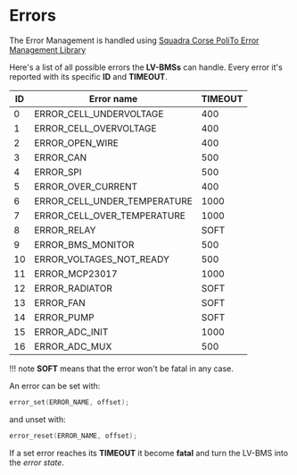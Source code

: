 # Errors

The Error Management is handled using [Squadra Corse PoliTo Error Management Library](https://github.com/squadracorsepolito/stmlibs/tree/master/error_utils)

Here's a list of all possible errors the **LV-BMSs** can handle. Every error it's reported with its specific **ID** and **TIMEOUT**.

| ID  | Error name                   | TIMEOUT |
| --- | ---------------------------- | ------- |
| 0   | ERROR_CELL_UNDERVOLTAGE      | 400     |
| 1   | ERROR_CELL_OVERVOLTAGE       | 400     |
| 2   | ERROR_OPEN_WIRE              | 400     |
| 3   | ERROR_CAN                    | 500     |
| 4   | ERROR_SPI                    | 500     |
| 5   | ERROR_OVER_CURRENT           | 400     |
| 6   | ERROR_CELL_UNDER_TEMPERATURE | 1000    |
| 7   | ERROR_CELL_OVER_TEMPERATURE  | 1000    |
| 8   | ERROR_RELAY                  | SOFT    |
| 9   | ERROR_BMS_MONITOR            | 500     |
| 10  | ERROR_VOLTAGES_NOT_READY     | 500     |
| 11  | ERROR_MCP23017               | 1000    |
| 12  | ERROR_RADIATOR               | SOFT    |
| 13  | ERROR_FAN                    | SOFT    |
| 14  | ERROR_PUMP                   | SOFT    |
| 15  | ERROR_ADC_INIT               | 1000    |
| 16  | ERROR_ADC_MUX                | 500     |

!!! note
    __SOFT__ means that the error won't be fatal in any case.

An error can be set with:

```c
error_set(ERROR_NAME, offset);
```

and unset with:

```c
error_reset(ERROR_NAME, offset);
```

If a set error reaches its **TIMEOUT** it become **fatal** and turn the LV-BMS into the _error state_.
